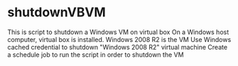 # shutdownVBVM
This is script to shutdown a Windows VM on virtual box
On a Windows host computer, virtual box is installed. Windows 2008 R2 is the VM
Use Windows cached credential to shutdown "Windows 2008 R2" virtual machine
Create a schedule job to run the script in order to shutdown the VM
